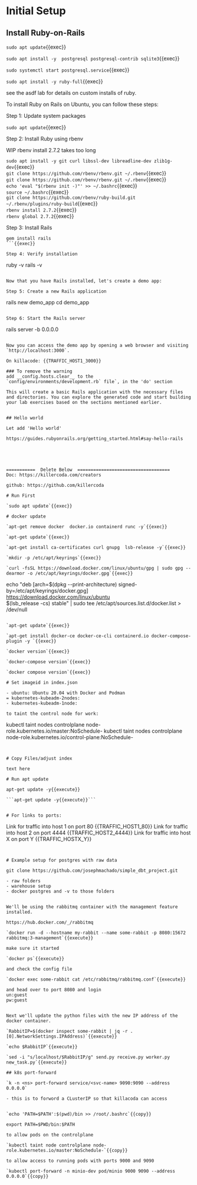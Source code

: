 
# Initial Setup

## Install Ruby-on-Rails

`sudo apt update`{{exec}}

`sudo apt install -y  postgresql postgresql-contrib sqlite3`{{exec}}

`sudo systemctl start postgresql.service`{{exec}}

`sudo apt install -y ruby-full`{{exec}}

see the asdf lab for details on custom installs of ruby.


To install Ruby on Rails on Ubuntu, you can follow these steps:

Step 1: Update system packages

`sudo apt update`{{exec}}

Step 2: Install Ruby using rbenv

WIP rbenv install 2.7.2 takes too long


`sudo apt install -y git curl libssl-dev libreadline-dev zlib1g-dev`{{exec}}   
`git clone https://github.com/rbenv/rbenv.git ~/.rbenv`{{exec}}   
`git clone https://github.com/rbenv/rbenv.git ~/.rbenv`{{exec}}   
`echo 'eval "$(rbenv init -)"' >> ~/.bashrc`{{exec}}   
`source ~/.bashrc`{{exec}}   
`git clone https://github.com/rbenv/ruby-build.git ~/.rbenv/plugins/ruby-build`{{exec}}    
`rbenv install 2.7.2`{{exec}}   
`rbenv global 2.7.2`{{exec}}   

Step 3: Install Rails
```
gem install rails
```{{exec}}

Step 4: Verify installation
```
ruby -v
rails -v
```{{exec}}

Now that you have Rails installed, let's create a demo app:

Step 5: Create a new Rails application
```
rails new demo_app
cd demo_app
```{{exec}}

Step 6: Start the Rails server
```
rails server -b 0.0.0.0
```{{exec}}

Now you can access the demo app by opening a web browser and visiting `http://localhost:3000`.

On killacode: {{TRAFFIC_HOST1_3000}}

### To remove the warning
add __config.hosts.clear__ to the  `config/environments/development.rb` file`, in the 'do' section

This will create a basic Rails application with the necessary files and directories. You can explore the generated code and start building your lab exercises based on the sections mentioned earlier.


## Hello world

Let add 'Hello world'

https://guides.rubyonrails.org/getting_started.html#say-hello-rails





===========  Delete Below  ===================================
Doc: https://killercoda.com/creators

github: https://github.com/killercoda

# Run First

`sudo apt update`{{exec}}

# docker update

`apt-get remove docker  docker.io containerd runc -y`{{exec}}   

`apt-get update`{{exec}}   

`apt-get install ca-certificates curl gnupg  lsb-release -y`{{exec}}   

`mkdir -p /etc/apt/keyrings`{{exec}}   

`curl -fsSL https://download.docker.com/linux/ubuntu/gpg | sudo gpg --dearmor -o /etc/apt/keyrings/docker.gpg`{{exec}}   

```
echo   "deb [arch=$(dpkg --print-architecture) signed-by=/etc/apt/keyrings/docker.gpg] https://download.docker.com/linux/ubuntu \
  $(lsb_release -cs) stable" | sudo tee /etc/apt/sources.list.d/docker.list > /dev/null
```{{exec}}   

`apt-get update`{{exec}}   

`apt-get install docker-ce docker-ce-cli containerd.io docker-compose-plugin -y `{{exec}}   

`docker version`{{exec}}   

`docker-compose version`{{exec}}   

`docker compose version`{{exec}}

# Set imageid in index.json

- ubuntu: Ubuntu 20.04 with Docker and Podman
= kubernetes-kubeadm-2nodes: 
- kubernetes-kubeadm-1node:

to taint the control node for work:

```
kubectl taint nodes controlplane node-role.kubernetes.io/master:NoSchedule-
kubectl taint nodes controlplane node-role.kubernetes.io/control-plane:NoSchedule-
```


# Copy Files/adjust index

text here

# Run apt update

apt-get update -y{{execute}}

```apt-get update -y{{execute}}```


# For links to ports:

```
Link for traffic into host 1 on port 80
{{TRAFFIC_HOST1_80}}
Link for traffic into host 2 on port 4444
{{TRAFFIC_HOST2_4444}}
Link for traffic into host X on port Y
{{TRAFFIC_HOSTX_Y}}
```


# Example setup for postgres with raw data

git clone https://github.com/josephmachado/simple_dbt_project.git

- raw folders
- warehouse setup
- docker postgres and -v to those folders


We'll be using the rabbitmq container with the management feature installed.

https://hub.docker.com/_/rabbitmq

`docker run -d --hostname my-rabbit --name some-rabbit -p 8080:15672 rabbitmq:3-management`{{execute}}

make sure it started

`docker ps`{{execute}}

and check the config file

`docker exec some-rabbit cat /etc/rabbitmq/rabbitmq.conf`{{execute}}

and head over to port 8080 and login   
un:guest   
pw:guest  


Next we'll update the python files with the new IP address of the docker container.

`RabbitIP=$(docker inspect some-rabbit | jq -r .[0].NetworkSettings.IPAddress)`{{execute}}

`echo $RabbitIP`{{execute}}

`sed -i "s/localhost/$RabbitIP/g" send.py receive.py worker.py new_task.py`{{execute}}

## k8s port-forward

`k -n <ns> port-forward service/<svc-name> 9090:9090 --address 0.0.0.0`

- this is to forword a CLusterIP so that killacoda can access


`echo 'PATH=$PATH':$(pwd)/bin >> /root/.bashrc`{{copy}}

export PATH=$PWD/bin:$PATH

to allow pods on the controlplane

`kubectl taint node controlplane node-role.kubernetes.io/master:NoSchedule-`{{copy}}

to allow access to running pods with ports 9000 and 9090

`kubectl port-forward -n minio-dev pod/minio 9000 9090 --address 0.0.0.0`{{copy}}

